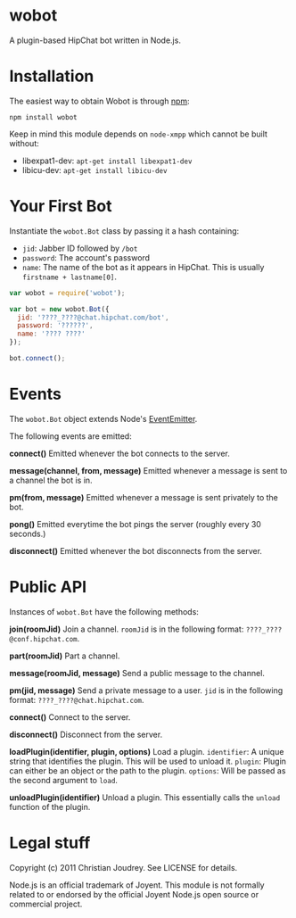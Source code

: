 # wobot

A plugin-based HipChat bot written in Node.js.

# Installation

The easiest way to obtain Wobot is through [npm](http://npmjs.org/):

    npm install wobot

Keep in mind this module depends on `node-xmpp` which cannot be built without:

 - libexpat1-dev: `apt-get install libexpat1-dev`
 - libicu-dev: `apt-get install libicu-dev`

# Your First Bot

Instantiate the `wobot.Bot` class by passing it a hash containing:

  * `jid`: Jabber ID followed by `/bot`
  * `password`: The account's password
  * `name`: The name of the bot as it appears in HipChat. This is usually `firstname + lastname[0]`.

```javascript
var wobot = require('wobot');

var bot = new wobot.Bot({
  jid: '????_????@chat.hipchat.com/bot',
  password: '??????',
  name: '???? ????'
});

bot.connect();
```

# Events

The `wobot.Bot` object extends Node's [EventEmitter](http://nodejs.org/docs/v0.4.7/api/all.html#events.EventEmitter).

The following events are emitted:

**connect()**
Emitted whenever the bot connects to the server.

**message(channel, from, message)**
Emitted whenever a message is sent to a channel the bot is in.

**pm(from, message)**
Emitted whenever a message is sent privately to the bot.

**pong()**
Emitted everytime the bot pings the server (roughly every 30 seconds.)

**disconnect()**
Emitted whenever the bot disconnects from the server.

# Public API

Instances of `wobot.Bot` have the following methods:

**join(roomJid)**
Join a channel.
`roomJid` is in the following format: `????_????@conf.hipchat.com`.

**part(roomJid)**
Part a channel.

**message(roomJid, message)**
Send a public message to the channel.

**pm(jid, message)**
Send a private message to a user.
`jid` is in the following format: `????_????@chat.hipchat.com`.

**connect()**
Connect to the server.

**disconnect()**
Disconnect from the server.

**loadPlugin(identifier, plugin, options)**
Load a plugin.
`identifier`: A unique string that identifies the plugin. This will be used to unload it.
`plugin`: Plugin can either be an object or the path to the plugin.
`options`: Will be passed as the second argument to `load`.

**unloadPlugin(identifier)**
Unload a plugin.
This essentially calls the `unload` function of the plugin.

# Legal stuff

Copyright (c) 2011 Christian Joudrey. See LICENSE for details.

Node.js is an official trademark of Joyent. This module is not formally related to or endorsed by the official Joyent Node.js open source or commercial project.
